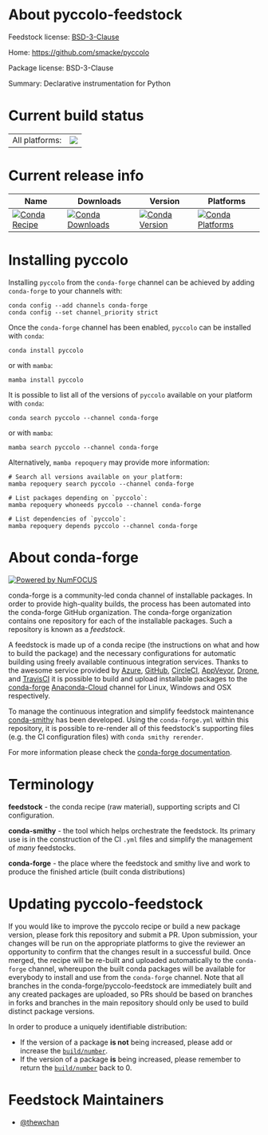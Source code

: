 About pyccolo-feedstock
=======================

Feedstock license: [BSD-3-Clause](https://github.com/conda-forge/pyccolo-feedstock/blob/main/LICENSE.txt)

Home: https://github.com/smacke/pyccolo

Package license: BSD-3-Clause

Summary: Declarative instrumentation for Python

Current build status
====================


<table><tr><td>All platforms:</td>
    <td>
      <a href="https://dev.azure.com/conda-forge/feedstock-builds/_build/latest?definitionId=16512&branchName=main">
        <img src="https://dev.azure.com/conda-forge/feedstock-builds/_apis/build/status/pyccolo-feedstock?branchName=main">
      </a>
    </td>
  </tr>
</table>

Current release info
====================

| Name | Downloads | Version | Platforms |
| --- | --- | --- | --- |
| [![Conda Recipe](https://img.shields.io/badge/recipe-pyccolo-green.svg)](https://anaconda.org/conda-forge/pyccolo) | [![Conda Downloads](https://img.shields.io/conda/dn/conda-forge/pyccolo.svg)](https://anaconda.org/conda-forge/pyccolo) | [![Conda Version](https://img.shields.io/conda/vn/conda-forge/pyccolo.svg)](https://anaconda.org/conda-forge/pyccolo) | [![Conda Platforms](https://img.shields.io/conda/pn/conda-forge/pyccolo.svg)](https://anaconda.org/conda-forge/pyccolo) |

Installing pyccolo
==================

Installing `pyccolo` from the `conda-forge` channel can be achieved by adding `conda-forge` to your channels with:

```
conda config --add channels conda-forge
conda config --set channel_priority strict
```

Once the `conda-forge` channel has been enabled, `pyccolo` can be installed with `conda`:

```
conda install pyccolo
```

or with `mamba`:

```
mamba install pyccolo
```

It is possible to list all of the versions of `pyccolo` available on your platform with `conda`:

```
conda search pyccolo --channel conda-forge
```

or with `mamba`:

```
mamba search pyccolo --channel conda-forge
```

Alternatively, `mamba repoquery` may provide more information:

```
# Search all versions available on your platform:
mamba repoquery search pyccolo --channel conda-forge

# List packages depending on `pyccolo`:
mamba repoquery whoneeds pyccolo --channel conda-forge

# List dependencies of `pyccolo`:
mamba repoquery depends pyccolo --channel conda-forge
```


About conda-forge
=================

[![Powered by
NumFOCUS](https://img.shields.io/badge/powered%20by-NumFOCUS-orange.svg?style=flat&colorA=E1523D&colorB=007D8A)](https://numfocus.org)

conda-forge is a community-led conda channel of installable packages.
In order to provide high-quality builds, the process has been automated into the
conda-forge GitHub organization. The conda-forge organization contains one repository
for each of the installable packages. Such a repository is known as a *feedstock*.

A feedstock is made up of a conda recipe (the instructions on what and how to build
the package) and the necessary configurations for automatic building using freely
available continuous integration services. Thanks to the awesome service provided by
[Azure](https://azure.microsoft.com/en-us/services/devops/), [GitHub](https://github.com/),
[CircleCI](https://circleci.com/), [AppVeyor](https://www.appveyor.com/),
[Drone](https://cloud.drone.io/welcome), and [TravisCI](https://travis-ci.com/)
it is possible to build and upload installable packages to the
[conda-forge](https://anaconda.org/conda-forge) [Anaconda-Cloud](https://anaconda.org/)
channel for Linux, Windows and OSX respectively.

To manage the continuous integration and simplify feedstock maintenance
[conda-smithy](https://github.com/conda-forge/conda-smithy) has been developed.
Using the ``conda-forge.yml`` within this repository, it is possible to re-render all of
this feedstock's supporting files (e.g. the CI configuration files) with ``conda smithy rerender``.

For more information please check the [conda-forge documentation](https://conda-forge.org/docs/).

Terminology
===========

**feedstock** - the conda recipe (raw material), supporting scripts and CI configuration.

**conda-smithy** - the tool which helps orchestrate the feedstock.
                   Its primary use is in the construction of the CI ``.yml`` files
                   and simplify the management of *many* feedstocks.

**conda-forge** - the place where the feedstock and smithy live and work to
                  produce the finished article (built conda distributions)


Updating pyccolo-feedstock
==========================

If you would like to improve the pyccolo recipe or build a new
package version, please fork this repository and submit a PR. Upon submission,
your changes will be run on the appropriate platforms to give the reviewer an
opportunity to confirm that the changes result in a successful build. Once
merged, the recipe will be re-built and uploaded automatically to the
`conda-forge` channel, whereupon the built conda packages will be available for
everybody to install and use from the `conda-forge` channel.
Note that all branches in the conda-forge/pyccolo-feedstock are
immediately built and any created packages are uploaded, so PRs should be based
on branches in forks and branches in the main repository should only be used to
build distinct package versions.

In order to produce a uniquely identifiable distribution:
 * If the version of a package **is not** being increased, please add or increase
   the [``build/number``](https://docs.conda.io/projects/conda-build/en/latest/resources/define-metadata.html#build-number-and-string).
 * If the version of a package **is** being increased, please remember to return
   the [``build/number``](https://docs.conda.io/projects/conda-build/en/latest/resources/define-metadata.html#build-number-and-string)
   back to 0.

Feedstock Maintainers
=====================

* [@thewchan](https://github.com/thewchan/)

